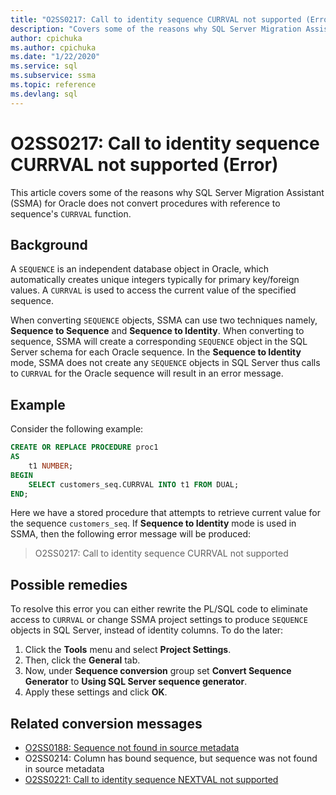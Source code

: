 ```yaml
---
title: "O2SS0217: Call to identity sequence CURRVAL not supported (Error)"
description: "Covers some of the reasons why SQL Server Migration Assistant (SSMA) for Oracle does not convert procedures with reference to sequence's CURRVAL function."
author: cpichuka
ms.author: cpichuka
ms.date: "1/22/2020"
ms.service: sql
ms.subservice: ssma
ms.topic: reference
ms.devlang: sql
---
```


# O2SS0217: Call to identity sequence CURRVAL not supported (Error)

This article covers some of the reasons why SQL Server Migration Assistant (SSMA) for Oracle does not convert procedures with reference to sequence's `CURRVAL` function.

## Background

A `SEQUENCE` is an independent database object in Oracle, which automatically creates unique integers typically for primary key/foreign values. A `CURRVAL` is used to access the current value of the specified sequence.

When converting `SEQUENCE` objects, SSMA can use two techniques namely, **Sequence to Sequence** and **Sequence to Identity**. When converting to sequence, SSMA will create a corresponding `SEQUENCE` object in the SQL Server schema for each Oracle sequence. In the **Sequence to Identity** mode, SSMA does not create any `SEQUENCE` objects in SQL Server thus calls to `CURRVAL` for the Oracle sequence will result in an error message.

## Example

Consider the following example:

```sql
CREATE OR REPLACE PROCEDURE proc1
AS
    t1 NUMBER;
BEGIN
    SELECT customers_seq.CURRVAL INTO t1 FROM DUAL;
END;
```

Here we have a stored procedure that attempts to retrieve current value for the sequence `customers_seq`. If **Sequence to Identity** mode is used in SSMA, then the following error message will be produced:

> O2SS0217: Call to identity sequence CURRVAL not supported

## Possible remedies

To resolve this error you can either rewrite the PL/SQL code to eliminate access to `CURRVAL` or change SSMA project settings to produce `SEQUENCE` objects in SQL Server, instead of identity columns. To do the later:

1. Click the **Tools** menu and select **Project Settings**.
2. Then, click the **General** tab.
3. Now, under **Sequence conversion** group set **Convert Sequence Generator** to **Using SQL Server sequence generator**.
4. Apply these settings and click **OK**.

## Related conversion messages

* [O2SS0188: Sequence not found in source metadata](o2ss0188.md)
* O2SS0214: Column has bound sequence, but sequence was not found in source metadata
* [O2SS0221: Call to identity sequence NEXTVAL not supported](o2ss0221.md)
